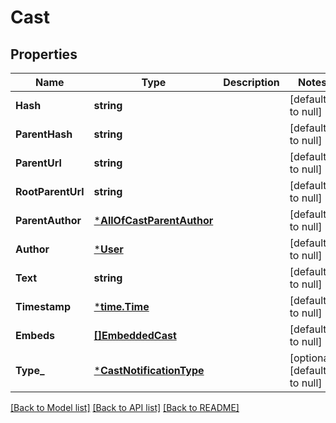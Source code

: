 # Cast

## Properties
Name | Type | Description | Notes
------------ | ------------- | ------------- | -------------
**Hash** | **string** |  | [default to null]
**ParentHash** | **string** |  | [default to null]
**ParentUrl** | **string** |  | [default to null]
**RootParentUrl** | **string** |  | [default to null]
**ParentAuthor** | [***AllOfCastParentAuthor**](AllOfCastParentAuthor.md) |  | [default to null]
**Author** | [***User**](User.md) |  | [default to null]
**Text** | **string** |  | [default to null]
**Timestamp** | [***time.Time**](time.Time.md) |  | [default to null]
**Embeds** | [**[]EmbeddedCast**](EmbeddedCast.md) |  | [default to null]
**Type_** | [***CastNotificationType**](CastNotificationType.md) |  | [optional] [default to null]

[[Back to Model list]](../README.md#documentation-for-models) [[Back to API list]](../README.md#documentation-for-api-endpoints) [[Back to README]](../README.md)

